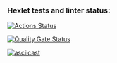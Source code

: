 ### Hexlet tests and linter status:
[![Actions Status](https://github.com/bjolka/frontend-project-44/actions/workflows/hexlet-check.yml/badge.svg)](https://github.com/bjolka/frontend-project-44/actions)

[![Quality Gate Status](https://sonarcloud.io/api/project_badges/measure?project=bjolka_frontend-project-44&metric=alert_status)](https://sonarcloud.io/summary/new_code?id=bjolka_frontend-project-44)

[![asciicast](https://asciinema.org/a/4BOjkC2HTQIoKd3fcRWBluTtx.svg)](https://asciinema.org/a/4BOjkC2HTQIoKd3fcRWBluTtx)